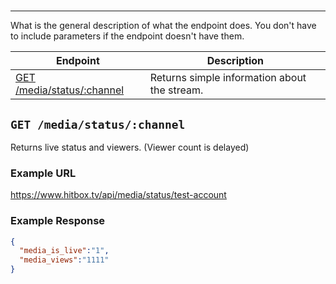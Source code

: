 # 
***

What is the general description of what the endpoint does. You don't have to include parameters if the endpoint doesn't have them.

| Endpoint | Description |
| ---- | --------------- |
| [GET /media/status/:channel](/media/status/index.md#get-mediastatuschannel) | Returns simple information about the stream. |

## `GET /media/status/:channel`

Returns live status and viewers. (Viewer count is delayed)

### Example URL

https://www.hitbox.tv/api/media/status/test-account

### Example Response 

```json
{
  "media_is_live":"1",
  "media_views":"1111"
}
```
